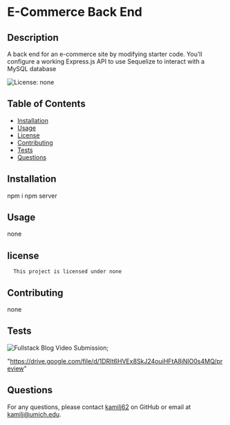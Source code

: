 # E-Commerce Back End

## Description

A back end for an e-commerce site by modifying starter code. You’ll configure a working Express.js API to use Sequelize to interact with a MySQL database

![License: none](https://img.shields.io/badge/License-none-brightgreen.svg)

## Table of Contents

- [Installation](#installation)
- [Usage](#usage)
- [License](#license)
- [Contributing](#contributing)
- [Tests](#tests)
- [Questions](#questions)

## Installation

npm i npm server

## Usage

none

## license

      This project is licensed under none

## Contributing

none

## Tests

![Fullstack Blog Video Submission](./video/EcommerceBackEndVideo.gif);

"https://drive.google.com/file/d/1DRIt6HVEx8SkJ24ouiHFtA8jNlO0s4MQ/preview"

## Questions

For any questions, please contact [kamilj62](https://github.com/kamilj62) on GitHub or email at kamilj@umich.edu.
